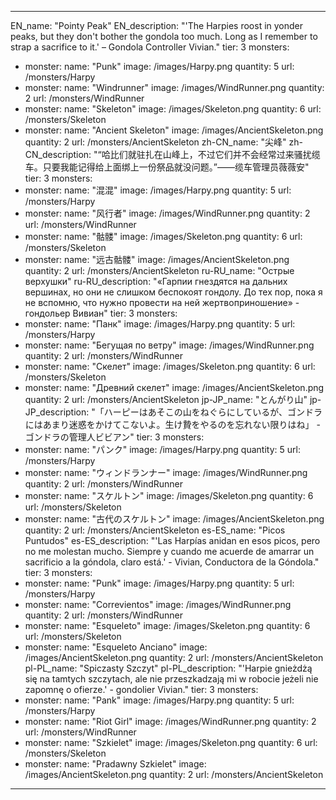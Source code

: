 ---

EN_name: "Pointy Peak"
EN_description: "'The Harpies roost in yonder peaks, but they don't bother the gondola too much. Long as I remember to strap a sacrifice to it.' – Gondola Controller Vivian."
tier: 3
monsters:
  - monster:
    name: "Punk"
    image: /images/Harpy.png
    quantity: 5
    url: /monsters/Harpy
  - monster:
    name: "Windrunner"
    image: /images/WindRunner.png
    quantity: 2
    url: /monsters/WindRunner
  - monster:
    name: "Skeleton"
    image: /images/Skeleton.png
    quantity: 6
    url: /monsters/Skeleton
  - monster:
    name: "Ancient Skeleton"
    image: /images/AncientSkeleton.png
    quantity: 2
    url: /monsters/AncientSkeleton
zh-CN_name: "尖峰"
zh-CN_description: "“哈比们就驻扎在山峰上，不过它们并不会经常过来骚扰缆车。只要我能记得给上面绑上一份祭品就没问题。”——缆车管理员薇薇安"
tier: 3
monsters:
  - monster:
    name: "混混"
    image: /images/Harpy.png
    quantity: 5
    url: /monsters/Harpy
  - monster:
    name: "风行者"
    image: /images/WindRunner.png
    quantity: 2
    url: /monsters/WindRunner
  - monster:
    name: "骷髅"
    image: /images/Skeleton.png
    quantity: 6
    url: /monsters/Skeleton
  - monster:
    name: "远古骷髅"
    image: /images/AncientSkeleton.png
    quantity: 2
    url: /monsters/AncientSkeleton
ru-RU_name: "Острые верхушки"
ru-RU_description: "«Гарпии гнездятся на дальних вершинах, но они не слишком беспокоят гондолу. До тех пор, пока я не вспомню, что нужно провести на ней жертвоприношение» - гондольер Вивиан"
tier: 3
monsters:
  - monster:
    name: "Панк"
    image: /images/Harpy.png
    quantity: 5
    url: /monsters/Harpy
  - monster:
    name: "Бегущая по ветру"
    image: /images/WindRunner.png
    quantity: 2
    url: /monsters/WindRunner
  - monster:
    name: "Скелет"
    image: /images/Skeleton.png
    quantity: 6
    url: /monsters/Skeleton
  - monster:
    name: "Древний скелет"
    image: /images/AncientSkeleton.png
    quantity: 2
    url: /monsters/AncientSkeleton
jp-JP_name: "とんがり山"
jp-JP_description: "「ハーピーはあそこの山をねぐらにしているが、ゴンドラにはあまり迷惑をかけてこないよ。生け贄をやるのを忘れない限りはね」 - ゴンドラの管理人ビビアン"
tier: 3
monsters:
  - monster:
    name: "パンク"
    image: /images/Harpy.png
    quantity: 5
    url: /monsters/Harpy
  - monster:
    name: "ウィンドランナー"
    image: /images/WindRunner.png
    quantity: 2
    url: /monsters/WindRunner
  - monster:
    name: "スケルトン"
    image: /images/Skeleton.png
    quantity: 6
    url: /monsters/Skeleton
  - monster:
    name: "古代のスケルトン"
    image: /images/AncientSkeleton.png
    quantity: 2
    url: /monsters/AncientSkeleton
es-ES_name: "Picos Puntudos"
es-ES_description: "'Las Harpías anidan en esos picos, pero no me molestan mucho. Siempre y cuando me acuerde de amarrar un sacrificio a la góndola, claro está.' - Vivian, Conductora de la Góndola."
tier: 3
monsters:
  - monster:
    name: "Punk"
    image: /images/Harpy.png
    quantity: 5
    url: /monsters/Harpy
  - monster:
    name: "Correvientos"
    image: /images/WindRunner.png
    quantity: 2
    url: /monsters/WindRunner
  - monster:
    name: "Esqueleto"
    image: /images/Skeleton.png
    quantity: 6
    url: /monsters/Skeleton
  - monster:
    name: "Esqueleto Anciano"
    image: /images/AncientSkeleton.png
    quantity: 2
    url: /monsters/AncientSkeleton
pl-PL_name: "Spiczasty Szczyt"
pl-PL_description: "'Harpie gnieżdżą się na tamtych szczytach, ale nie przeszkadzają mi w robocie jeżeli nie zapomnę o ofierze.' - gondolier Vivian."
tier: 3
monsters:
  - monster:
    name: "Pank"
    image: /images/Harpy.png
    quantity: 5
    url: /monsters/Harpy
  - monster:
    name: "Riot Girl"
    image: /images/WindRunner.png
    quantity: 2
    url: /monsters/WindRunner
  - monster:
    name: "Szkielet"
    image: /images/Skeleton.png
    quantity: 6
    url: /monsters/Skeleton
  - monster:
    name: "Pradawny Szkielet"
    image: /images/AncientSkeleton.png
    quantity: 2
    url: /monsters/AncientSkeleton
---